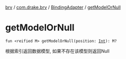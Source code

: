 [brv](../../index.md) / [com.drake.brv](../index.md) / [BindingAdapter](index.md) / [getModelOrNull](./get-model-or-null.md)

# getModelOrNull

`fun <reified M> getModelOrNull(position: `[`Int`](https://kotlinlang.org/api/latest/jvm/stdlib/kotlin/-int/index.html)`): M?`

根据索引返回数据模型, 如果不存在该模型则返回Null

